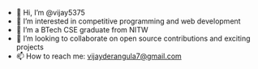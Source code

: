 - 👋 Hi, I’m @vijay5375
- 👀 I’m interested in competitive programming and web development
- 🌱 I’m a BTech CSE graduate from NITW
- 💞️ I’m looking to collaborate on open source contributions and exciting projects
- 📫 How to reach me: vijayderangula7@gmail.com

<!---
vijay5375/vijay5375 is a ✨ special ✨ repository because its `README.md` (this file) appears on your GitHub profile.
You can click the Preview link to take a look at your changes.
--->
